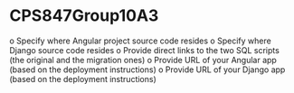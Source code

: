 # CPS847Group10A3

o Specify where Angular project source code resides
o Specify where Django source code resides
o Provide direct links to the two SQL scripts (the original and the migration ones) o Provide URL of your Angular app (based on the deployment instructions)
o Provide URL of your Django app (based on the deployment instructions)
